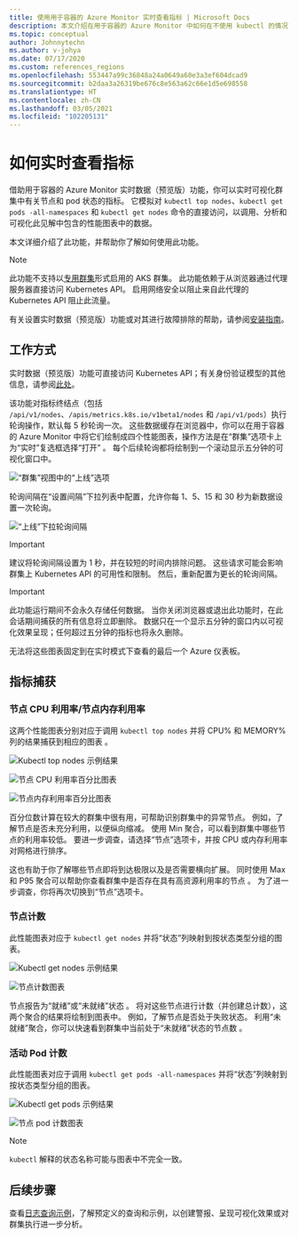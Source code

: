 ```yaml
---
title: 使用用于容器的 Azure Monitor 实时查看指标 | Microsoft Docs
description: 本文介绍在用于容器的 Azure Monitor 中如何在不使用 kubectl 的情况下实时查看指标。
ms.topic: conceptual
author: Johnnytechn
ms.author: v-johya
ms.date: 07/17/2020
ms.custom: references_regions
ms.openlocfilehash: 553447a99c36848a24a0649a60e3a3ef604dcad9
ms.sourcegitcommit: b2daa3a26319be676c8e563a62c66e1d5e698558
ms.translationtype: HT
ms.contentlocale: zh-CN
ms.lasthandoff: 03/05/2021
ms.locfileid: "102205131"
---
```

# <a name="how-to-view-metrics-in-real-time"></a>如何实时查看指标

借助用于容器的 Azure Monitor 实时数据（预览版）功能，你可以实时可视化群集中有关节点和 pod 状态的指标。 它模拟对 `kubectl top nodes`、`kubectl get pods -all-namespaces` 和 `kubectl get nodes` 命令的直接访问，以调用、分析和可视化此见解中包含的性能图表中的数据。

本文详细介绍了此功能，并帮助你了解如何使用此功能。

>[!NOTE]
>此功能不支持以[专用群集](https://azure.microsoft.com/updates/aks-private-cluster/)形式启用的 AKS 群集。 此功能依赖于从浏览器通过代理服务器直接访问 Kubernetes API。 启用网络安全以阻止来自此代理的 Kubernetes API 阻止此流量。

有关设置实时数据（预览版）功能或对其进行故障排除的帮助，请参阅[安装指南](container-insights-livedata-setup.md)。

## <a name="how-it-works"></a>工作方式

实时数据（预览版）功能可直接访问 Kubernetes API；有关身份验证模型的其他信息，请参阅[此处](https://kubernetes.io/docs/concepts/overview/kubernetes-api/)。

该功能对指标终结点（包括 `/api/v1/nodes`、`/apis/metrics.k8s.io/v1beta1/nodes` 和 `/api/v1/pods`）执行轮询操作，默认每 5 秒轮询一次。 这些数据缓存在浏览器中，你可以在用于容器的 Azure Monitor 中将它们绘制成四个性能图表，操作方法是在“群集”选项卡上为“实时”复选框选择“打开”  。 每个后续轮询都将绘制到一个滚动显示五分钟的可视化窗口中。 
<!--Correct in MC: by selecting **On** for the **Live** checkbox-->

![“群集”视图中的“上线”选项](./media/container-insights-livedata-metrics/cluster-view-go-live-example-01.png)

轮询间隔在“设置间隔”下拉列表中配置，允许你每 1、5、15 和 30 秒为新数据设置一次轮询。

![“上线”下拉轮询间隔](./media/container-insights-livedata-metrics/cluster-view-polling-interval-dropdown.png)

>[!IMPORTANT]
>建议将轮询间隔设置为 1 秒，并在较短的时间内排除问题。 这些请求可能会影响群集上 Kubernetes API 的可用性和限制。 然后，重新配置为更长的轮询间隔。

>[!IMPORTANT]
>此功能运行期间不会永久存储任何数据。 当你关闭浏览器或退出此功能时，在此会话期间捕获的所有信息将立即删除。 数据只在一个显示五分钟的窗口内以可视化效果呈现；任何超过五分钟的指标也将永久删除。

无法将这些图表固定到在实时模式下查看的最后一个 Azure 仪表板。

## <a name="metrics-captured"></a>指标捕获

### <a name="node-cpu-utilization---node-memory-utilization-"></a>节点 CPU 利用率/节点内存利用率

这两个性能图表分别对应于调用 `kubectl top nodes` 并将 CPU% 和 MEMORY% 列的结果捕获到相应的图表 。

![Kubectl top nodes 示例结果](./media/container-insights-livedata-metrics/kubectl-top-nodes-example.png)

![节点 CPU 利用率百分比图表](./media/container-insights-livedata-metrics/cluster-view-node-cpu-util.png)

![节点内存利用率百分比图表](./media/container-insights-livedata-metrics/cluster-view-node-memory-util.png)

百分位数计算在较大的群集中很有用，可帮助识别群集中的异常节点。 例如，了解节点是否未充分利用，以便纵向缩减。 使用 Min 聚合，可以看到群集中哪些节点的利用率较低。 要进一步调查，请选择“节点”选项卡，并按 CPU 或内存利用率对网格进行排序。

这也有助于你了解哪些节点即将到达极限以及是否需要横向扩展。 同时使用 Max 和 P95 聚合可以帮助你查看群集中是否存在具有高资源利用率的节点 。 为了进一步调查，你将再次切换到“节点”选项卡。

### <a name="node-count"></a>节点计数

此性能图表对应于 `kubectl get nodes` 并将“状态”列映射到按状态类型分组的图表。

![Kubectl get nodes 示例结果](./media/container-insights-livedata-metrics/kubectl-get-nodes-example.png)

![节点计数图表](./media/container-insights-livedata-metrics/cluster-view-node-count-01.png)

节点报告为“就绪”或“未就绪”状态 。 将对这些节点进行计数（并创建总计数），这两个聚合的结果将绘制到图表中。
例如，了解节点是否处于失败状态。 利用“未就绪”聚合，你可以快速看到群集中当前处于“未就绪”状态的节点数 。

### <a name="active-pod-count"></a>活动 Pod 计数

此性能图表对应于调用 `kubectl get pods -all-namespaces` 并将“状态”列映射到按状态类型分组的图表。

![Kubectl get pods 示例结果](./media/container-insights-livedata-metrics/kubectl-get-pods-example.png)

![节点 pod 计数图表](./media/container-insights-livedata-metrics/cluster-view-node-pod-count.png)

>[!NOTE]
>`kubectl` 解释的状态名称可能与图表中不完全一致。

## <a name="next-steps"></a>后续步骤

查看[日志查询示例](container-insights-log-search.md#search-logs-to-analyze-data)，了解预定义的查询和示例，以创建警报、呈现可视化效果或对群集执行进一步分析。

